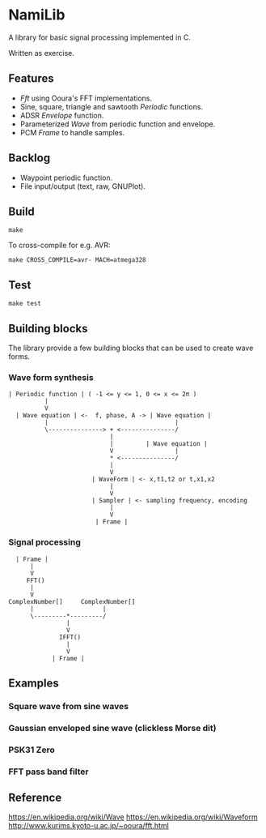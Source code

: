 NamiLib
=======

A library for basic signal processing implemented in C.

Written as exercise.

Features
--------

* _Fft_ using Ooura's FFT implementations.
* Sine, square, triangle and sawtooth _Periodic_ functions.
* ADSR _Envelope_ function.
* Parameterized _Wave_ from periodic function and envelope.
* PCM _Frame_ to handle samples.

Backlog
-------

* Waypoint periodic function.
* File input/output (text, raw, GNUPlot).

Build
-----

    make

To cross-compile for e.g. AVR:

    make CROSS_COMPILE=avr- MACH=atmega328

Test
----

    make test

Building blocks
---------------

The library provide a few building blocks that can be used to create wave forms.

### Wave form synthesis

    | Periodic function | ( -1 <= y <= 1, 0 <= x <= 2π )
              |
              V
      | Wave equation | <-  f, phase, A -> | Wave equation |
              |                                   |
              \---------------> + <---------------/
                                |
                                |         | Wave equation |
                                V                 |
                                * <---------------/
                                |
                                V
                           | WaveForm | <- x,t1,t2 or t,x1,x2
                                |
                                V
                           | Sampler | <- sampling frequency, encoding
                                |
                                V
                            | Frame |

### Signal processing

      | Frame |
          |
          V
         FFT()
          |
          V
    ComplexNumber[]     ComplexNumber[]
          |                   |
          \---------*---------/
                    |
                    V
                  IFFT()
                    |
                    V
                | Frame |

Examples
--------

### Square wave from sine waves


### Gaussian enveloped sine wave (clickless Morse dit)


### PSK31 Zero


### FFT pass band filter

Reference
---------
<https://en.wikipedia.org/wiki/Wave>
<https://en.wikipedia.org/wiki/Waveform>
<http://www.kurims.kyoto-u.ac.jp/~ooura/fft.html>
